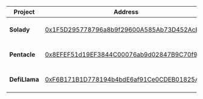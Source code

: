 | Project  | Address | Description |
| ------------- | ------------- | ------------- |
| **Solady**  | [0x1F5D295778796a8b9f29600A585Ab73D452AcB1c](https://etherscan.io/address/0x1F5D295778796a8b9f29600A585Ab73D452AcB1c)  | *Optimized Solidity libary*  |
| **Pentacle**  | [0x8EFEF51d19EF3844C00076ab9d02847B9C70f94A](https://etherscan.io/address/0x8EFEF51d19EF3844C00076ab9d02847B9C70f94A)  | *DeFi knowledge base* |
| **DefiLlama**  | [0xF6B171B1D778194b4bdE6af91Ce0CDEB01825A9B](https://etherscan.io/address/0xF6B171B1D778194b4bdE6af91Ce0CDEB01825A9B)  | *DeFi analytics & tools* |
